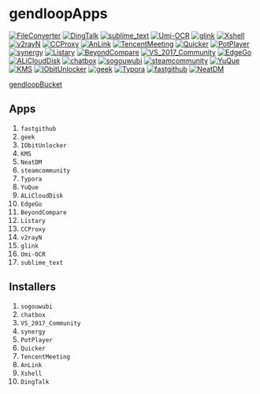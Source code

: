 # gendloopApps

[![FileConverter](https://img.shields.io/static/v1?label=Apps&message=FileConverter&color=blue)](https://github.com/gendloop/FileConverter/tree/main) 
[![DingTalk](https://img.shields.io/static/v1?label=Apps&message=DingTalk&color=blue)](https://github.com/gendloop/DingTalk/tree/main) 
[![sublime_text](https://img.shields.io/static/v1?label=Apps&message=sublime_text&color=blue)](https://github.com/gendloop/sublime_text/tree/main) 
[![Umi-OCR](https://img.shields.io/static/v1?label=Apps&message=Umi-OCR&color=blue)](https://github.com/gendloop/Umi-OCR/tree/main) 
[![glink](https://img.shields.io/static/v1?label=Apps&message=glink&color=blue)](https://github.com/gendloop/glink/tree/main) 
[![Xshell](https://img.shields.io/static/v1?label=Apps&message=Xshell&color=blue)](https://github.com/gendloop/Xshell/tree/main) 
[![v2rayN](https://img.shields.io/static/v1?label=Apps&message=v2rayN&color=blue)](https://github.com/gendloop/v2rayN/tree/main) 
[![CCProxy](https://img.shields.io/static/v1?label=Apps&message=CCProxy&color=blue)](https://github.com/gendloop/CCProxy/tree/main) 
[![AnLink](https://img.shields.io/static/v1?label=Apps&message=AnLink&color=blue)](https://github.com/gendloop/AnLink/tree/main) 
[![TencentMeeting](https://img.shields.io/static/v1?label=Apps&message=TencentMeeting&color=blue)](https://github.com/gendloop/TencentMeeting/tree/main) 
[![Quicker](https://img.shields.io/static/v1?label=Apps&message=Quicker&color=blue)](https://github.com/gendloop/Quicker/tree/main) 
[![PotPlayer](https://img.shields.io/static/v1?label=Apps&message=PotPlayer&color=blue)](https://github.com/gendloop/PotPlayer/tree/main) 
[![synergy](https://img.shields.io/static/v1?label=Apps&message=synergy&color=blue)](https://github.com/gendloop/synergy/tree/main) 
[![Listary](https://img.shields.io/static/v1?label=Apps&message=Listary&color=blue)](https://github.com/gendloop/Listary/tree/main) 
[![BeyondCompare](https://img.shields.io/static/v1?label=Apps&message=BeyondCompare&color=blue)](https://github.com/gendloop/BeyondCompare/tree/main) 
[![VS_2017_Community](https://img.shields.io/static/v1?label=Apps&message=VS_2017_Community&color=blue)](https://github.com/gendloop/VS_2017_Community/tree/main) 
[![EdgeGo](https://img.shields.io/static/v1?label=Apps&message=EdgeGo&color=blue)](https://github.com/gendloop/EdgeGo/tree/main) 
[![ALiCloudDisk](https://img.shields.io/static/v1?label=Apps&message=ALiCloudDisk&color=blue)](https://github.com/gendloop/ALiCloudDisk/tree/main) 
[![chatbox](https://img.shields.io/static/v1?label=Apps&message=chatbox&color=blue)](https://github.com/gendloop/chatbox/tree/main) 
[![sogouwubi](https://img.shields.io/static/v1?label=Apps&message=sogouwubi&color=blue)](https://github.com/gendloop/sogouwubi/tree/main) 
[![steamcommunity](https://img.shields.io/static/v1?label=Apps&message=steamcommunity&color=blue)](https://github.com/gendloop/steamcommunity/tree/main) 
[![YuQue](https://img.shields.io/static/v1?label=Apps&message=YuQue&color=blue)](https://github.com/gendloop/YuQue/tree/main) 
[![KMS](https://img.shields.io/static/v1?label=Apps&message=KMS&color=blue)](https://github.com/gendloop/KMS/tree/main) 
[![IObitUnlocker](https://img.shields.io/static/v1?label=Apps&message=IObitUnlocker&color=blue)](https://github.com/gendloop/IObitUnlocker/tree/main) 
[![geek](https://img.shields.io/static/v1?label=Apps&message=geek&color=blue)](https://github.com/gendloop/geek/tree/main) 
[![Typora](https://img.shields.io/static/v1?label=Apps&message=Typora&color=blue)](https://github.com/gendloop/Typora/tree/main) 
[![fastgithub](https://img.shields.io/static/v1?label=Apps&message=fastgithub&color=blue)](https://github.com/gendloop/fastgithub/tree/main) 
[![NeatDM](https://img.shields.io/static/v1?label=Apps&message=NeatDM&color=blue)](https://github.com/gendloop/NeatDM/tree/main) 

[gendloopBucket](https://github.com/gendloop/gendloopBucket) 

## Apps

1. `fastgithub` 
2. `geek` 
3. `IObitUnlocker` 
4. `KMS` 
5. `NeatDM` 
6. `steamcommunity` 
7. `Typora` 
8. `YuQue` 
9. `ALiCloudDisk` 
10. `EdgeGo` 
11. `BeyondCompare` 
12. `Listary`
13. `CCProxy`
14. `v2rayN`
15. `glink`
16. `Umi-OCR`
17. `sublime_text` 

## Installers

1. `sogouwubi` 
2. `chatbox` 
3. `VS_2017_Community` 
4. `synergy` 
5. `PotPlayer`  
6. `Quicker` 
7. `TencentMeeting` 
8. `AnLink`
9. `Xshell`
10. `DingTalk` 
